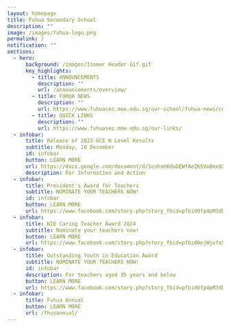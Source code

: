 ```yaml
---
layout: homepage
title: Fuhua Secondary School
description: ""
image: /images/fuhua-logo.png
permalink: /
notification: ""
sections:
  - hero:
      background: /images/Isomer Header Gif.gif
      key_highlights:
        - title: ANNOUNCEMENTS
          description: ""
          url: /announcements/overview/
        - title: FUHUA NEWS
          description: ""
          url: https://www.fuhuasec.moe.edu.sg/our-school/fuhua-news/cny23/
        - title: QUICK LINKS
          description: ""
          url: https://www.fuhuasec.moe.edu.sg/our-links/
  - infobar:
      title: Release of 2023 GCE N Level Results
      subtitle: Monday, 18 December
      id: infobar
      button: LEARN MORE
      url: https://docs.google.com/document/d/1oshxH6duDEWfAeZKSVoBmxUXNxc6BcnYRUFGkBR2gzw/edit?usp=sharing
      description: For Information and Action
  - infobar:
      title: President's Award for Teachers
      subtitle: NOMINATE YOUR TEACHERS NOW!
      id: infobar
      button: LEARN MORE
      url: https://www.facebook.com/story.php?story_fbid=pfbid0fp4pM3dDrm71vDxnSox2P38Dw39QcwVvZTnh2KwxzkpSmRqa3R38G4SspXwC26Mkl&id=100064594847808&sfnsn=wa&mibextid=2Ck5i9&paipv=0&eav=AfbCeNhVUCBwUrGSfqp2HvPwQ6zY7RW9pkDsCa1PoTllcnVbMwN54HKHeHSzE22zVpI&_rdr
  - infobar:
      title: NIE Caring Teacher Award 2024
      subtitle: Nominate your teachers now!
      button: LEARN MORE
      url: https://www.facebook.com/story.php?story_fbid=pfbid0ojWjofo5WVH5o4zrZ67XveaR7fHpgpmHSZFjuXTnEf8sM9u2Kx5CfYDDAXcF1eMVl&id=100064687840146&mibextid=Nif5oz&paipv=0&eav=AfZr91_ZltoAL_vDdvtz1BkRCma2OwJSlV96R_myfh5VXBuj3jdSp-52AETWLENj2kY&_rdr
  - infobar:
      title: Outstanding Youth in Education Award
      subtitle: NOMINATE YOUR TEACHERS NOW!
      id: infobar
      description: For teachers aged 35 years and below
      button: LEARN MORE
      url: https://www.facebook.com/story.php?story_fbid=pfbid0fp4pM3dDrm71vDxnSox2P38Dw39QcwVvZTnh2KwxzkpSmRqa3R38G4SspXwC26Mkl&id=100064594847808&sfnsn=wa&mibextid=2Ck5i9&paipv=0&eav=AfbCeNhVUCBwUrGSfqp2HvPwQ6zY7RW9pkDsCa1PoTllcnVbMwN54HKHeHSzE22zVpI&_rdr
  - infobar:
      title: Fuhua Annual
      button: LEARN MORE
      url: /fhssannual/
---
```


